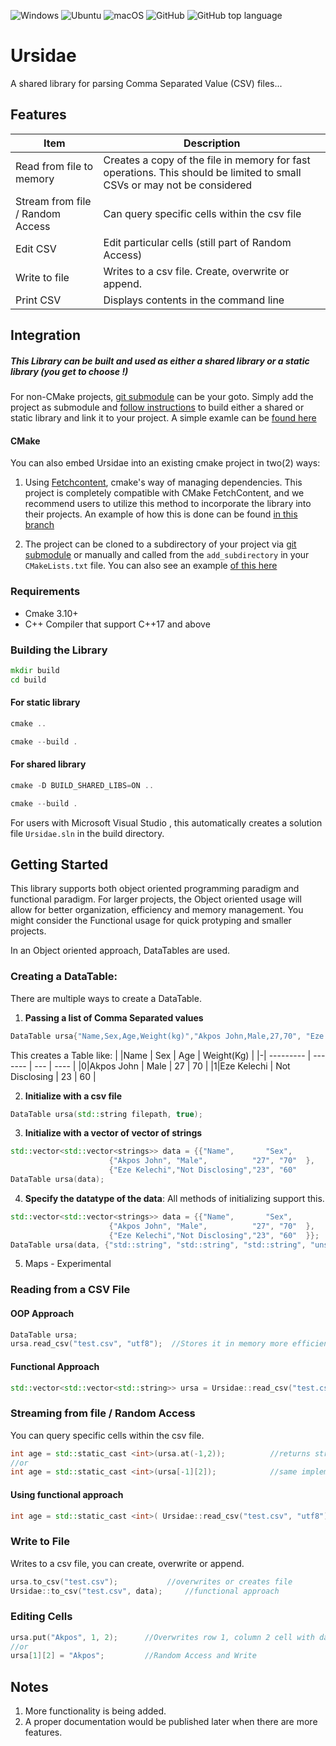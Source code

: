 ![Windows](https://github.com/uzoochogu/Ursidae/actions/workflows/windows.yml/badge.svg)
![Ubuntu](https://github.com/uzoochogu/Ursidae/actions/workflows/ubuntu.yml/badge.svg)
![macOS](https://github.com/uzoochogu/Ursidae/actions/workflows/macos.yml/badge.svg)
![GitHub](https://img.shields.io/github/license/uzoochogu/Ursidae)
![GitHub top language](https://img.shields.io/github/languages/top/uzoochogu/Ursidae)
# Ursidae 
A shared library for parsing Comma Separated Value (CSV) files...

## Features

| Item                               | Description                                                                                                            |
| -----------                        | -----------                                                                                                            |
| Read from file to memory           | Creates a copy of the file in memory for fast operations. This should be limited to small CSVs or may not be considered|
| Stream from file / Random Access   | Can query specific cells within the csv file                                                                           |
|Edit CSV                            | Edit particular cells (still part of Random Access)                                                                    |
|Write to file                       |Writes to a csv file. Create, overwrite or append.                                                                      |
|Print CSV                           |Displays contents in the command line                                                                                   |


## Integration
##### This Library can be built and used as either a shared library or a static library (you get to choose !) 

For non-CMake projects, [git submodule](https://git-scm.com/book/en/v2/Git-Tools-Submodules) can be your goto. Simply add the project as submodule and [follow instructions](#building-the-library) to build either a shared or static library and link it to your project. A simple examle can be [found here](https://github.com/uzoochogu/Ursidae/tree/examples)

#### CMake
You can also embed Ursidae into an existing cmake project in two(2) ways:

1. Using [Fetchcontent](https://cmake.org/cmake/help/latest/module/FetchContent.html), cmake's way of managing dependencies. This project is completely compatible with CMake FetchContent, and we recommend users to utilize this method to incorporate the library into their projects. An example of how this is done can be found [in this branch](https://github.com/uzoochogu/Ursidae/tree/examples)

2. The project can be cloned to a subdirectory of your project via [git submodule](https://git-scm.com/book/en/v2/Git-Tools-Submodules) or manually and called from the `add_subdirectory` in your `CMakeLists.txt` file. You can also see an example [of this here](https://github.com/uzoochogu/Ursidae/tree/examples)
 

### Requirements
- Cmake 3.10+
- C++ Compiler that support C++17 and above

### Building the Library

```cmd
mkdir build
cd build
```

#### For static library
```powershell
cmake ..
```
```powershell
cmake --build .
```

#### For shared library 
```powershell
cmake -D BUILD_SHARED_LIBS=ON ..
```
```powershell
cmake --build .
```
For users with Microsoft Visual Studio , this automatically creates a solution file `Ursidae.sln` in the build directory.

## Getting Started
This library supports both object oriented programming paradigm and functional paradigm. For larger projects, the Object oriented usage will allow for better organization, efficiency and memory management. You might consider the Functional usage for quick protyping and smaller projects.
<p>In an Object oriented approach, DataTables are used.</p>

### Creating a DataTable:
There are multiple ways to create a DataTable. 
1. **Passing a list of Comma Separated values**
```c++
DataTable ursa{"Name,Sex,Age,Weight(kg)","Akpos John,Male,27,70", "Eze Kelechi,Not Disclosing,23,60"};
```
This creates a Table like:
| |Name 	| Sex            | Age | Weight(Kg) |
|-| ---------   | -------        | --- | ----       |
|0|Akpos John   | Male           | 27  | 70         |
|1|Eze Kelechi  | Not Disclosing | 23  | 60         |

2. **Initialize with a csv file**      
```c++
DataTable ursa(std::string filepath, true);              
```
3. **Initialize with a vector of vector of strings**
```c++
std::vector<std::vector<strings>> data = {{"Name",       "Sex",           "Age","Weight(Kg)"},
					  {"Akpos John", "Male",          "27", "70"  },
					  {"Eze Kelechi","Not Disclosing","23", "60"  
DataTable ursa(data);
```

        
4. **Specify the datatype of the data**: All methods of initializing support this.
```c++        
std::vector<std::vector<strings>> data = {{"Name",       "Sex",           "Age","Weight(Kg)"},
					  {"Akpos John", "Male",          "27", "70"  },
					  {"Eze Kelechi","Not Disclosing","23", "60"  }};
DataTable ursa(data, {"std::string", "std::string", "std::string", "unsigned int", "double" });
```
5. Maps - Experimental


### Reading from a CSV File
#### OOP Approach
```c++
DataTable ursa;
ursa.read_csv("test.csv", "utf8");  //Stores it in memory more efficiently.
```

#### Functional Approach
```c++
std::vector<std::vector<std::string>> ursa = Ursidae::read_csv("test.csv", "utf8")     //if you want to manipulate it yourself but less efficient.
```

### Streaming  from file / Random Access 
You can query specific cells within the csv file.
```c++
int age = std::static_cast <int>(ursa.at(-1,2));          //returns string, converted to 23
//or
int age = std::static_cast <int>(ursa[-1][2]);            //same implementation as at()
```

#### Using functional approach
```c++
int age = std::static_cast <int>( Ursidae::read_csv("test.csv", "utf8")[-1][2]);     //23
```


### Write to File
Writes to a csv file, you can create, overwrite or append.
```c++
ursa.to_csv("test.csv");	       //overwrites or creates file
Ursidae::to_csv("test.csv", data);     //functional approach
```

### Editing Cells
```c++
ursa.put("Akpos", 1, 2);      //Overwrites row 1, column 2 cell with data; 
//or
ursa[1][2] = "Akpos";         //Random Access and Write
```



## Notes
1. More functionality is being added.
2. A proper documentation would be published later when there are more features.



